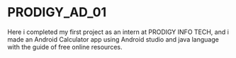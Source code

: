 # PRODIGY_AD_01
Here i completed my first project as an intern at PRODIGY INFO TECH, and i made an Android Calculator app using Android studio and java language with the guide of free online resources.
